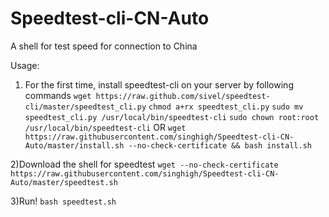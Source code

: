 # Speedtest-cli-CN-Auto
A shell for test speed for connection to China

Usage:
1) For the first time, install speedtest-cli on your server by following commands
``
wget https://raw.github.com/sivel/speedtest-cli/master/speedtest_cli.py
``
``
chmod a+rx speedtest_cli.py
``
``
sudo mv speedtest_cli.py /usr/local/bin/speedtest-cli
``
``
sudo chown root:root /usr/local/bin/speedtest-cli
``
OR
``
wget https://raw.githubusercontent.com/singhigh/Speedtest-cli-CN-Auto/master/install.sh --no-check-certificate && bash install.sh
``

2)Download the shell for speedtest
``
wget --no-check-certificate https://raw.githubusercontent.com/singhigh/Speedtest-cli-CN-Auto/master/speedtest.sh
``

3)Run!
``
bash speedtest.sh
``
